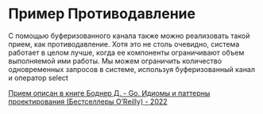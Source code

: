 # Пример Противодавление

С помощью буферизованного канала также можно реализовать такой прием,
как противодавление. Хотя это не столь очевидно, система работает в целом лучше, когда ее компоненты ограничивают объем выполняемой ими работы. Мы можем ограничить количество одновременных запросов в системе, используя буферизованный канал и оператор select

[Прием описан в книге Боднер Д. - Go. Идиомы и паттерны проектирования (Бестселлеры O’Reilly) - 2022](https://www.piter.com/product/go-idiomy-i-patterny-proektirovaniya)